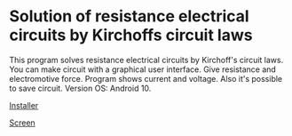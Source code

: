 # Solution of resistance electrical circuits by Kirchoffs circuit laws

This program solves resistance electrical circuits by Kirchoff's circuit laws.
You can make circuit with a graphical user interface.
Give resistance and electromotive force.
Program shows current and voltage.
Also it's possible to save circuit.
Version OS: Android 10.

[Installer](/app/release/app-release.apk)

[Screen](/screen1.png)
